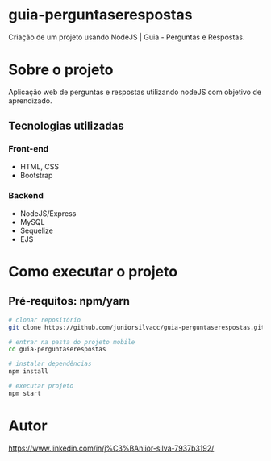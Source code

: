# guia-perguntaserespostas
Criação de um projeto usando NodeJS | Guia - Perguntas e Respostas.

# Sobre o projeto
Aplicação web de perguntas e respostas utilizando nodeJS com objetivo de aprendizado.

## Tecnologias utilizadas
### Front-end
  - HTML, CSS
  - Bootstrap
### Backend
  - NodeJS/Express
  - MySQL 
  - Sequelize
  - EJS

# Como executar o projeto

## Pré-requitos: npm/yarn 

```bash
# clonar repositório  
git clone https://github.com/juniorsilvacc/guia-perguntaserespostas.git

# entrar na pasta do projeto mobile
cd guia-perguntaserespostas

# instalar dependências
npm install

# executar projeto
npm start
```

# Autor

https://www.linkedin.com/in/j%C3%BAniior-silva-7937b3192/
